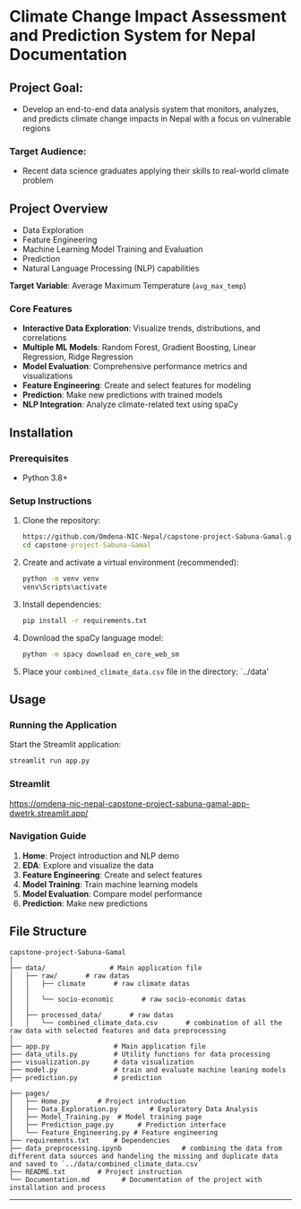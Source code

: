 # Climate Change Impact Assessment and Prediction System for Nepal Documentation

## Project Goal: 
- Develop an end-to-end data analysis system that monitors, analyzes, and predicts climate change impacts in Nepal with a focus on vulnerable regions
### Target Audience: 
- Recent data science graduates applying their skills to real-world climate problem
## Project Overview

- Data Exploration
- Feature Engineering
- Machine Learning Model Training and Evaluation
- Prediction
- Natural Language Processing (NLP) capabilities

**Target Variable**: Average Maximum Temperature (`avg_max_temp`)

### Core Features
- **Interactive Data Exploration**: Visualize trends, distributions, and correlations
- **Multiple ML Models**: Random Forest, Gradient Boosting, Linear Regression, Ridge Regression
- **Model Evaluation**: Comprehensive performance metrics and visualizations
- **Feature Engineering**: Create and select features for modeling
- **Prediction**: Make new predictions with trained models
- **NLP Integration**: Analyze climate-related text using spaCy



## Installation

### Prerequisites
- Python 3.8+

### Setup Instructions
1. Clone the repository:
   ```cmd
   https://github.com/Omdena-NIC-Nepal/capstone-project-Sabuna-Gamal.git
   cd capstone-project-Sabuna-Gamal
   ```

2. Create and activate a virtual environment (recommended):
   ```cmd
   python -m venv venv
   venv\Scripts\activate
   ```

3. Install dependencies:
   ```cmd
   pip install -r requirements.txt
   ```

4. Download the spaCy language model:
   ```cmd
   python -m spacy download en_core_web_sm
   ```

5. Place your `combined_climate_data.csv` file in the directory: `../data'

## Usage

### Running the Application
Start the Streamlit application:
```cmd
streamlit run app.py
```
### Streamlit
https://omdena-nic-nepal-capstone-project-sabuna-gamal-app-dwetrk.streamlit.app/



### Navigation Guide
1. **Home**: Project introduction and NLP demo
2. **EDA**: Explore and visualize the data
3. **Feature Engineering**: Create and select features
4. **Model Training**: Train machine learning models
5. **Model Evaluation**: Compare model performance
6. **Prediction**: Make new predictions

## File Structure

```
capstone-project-Sabuna-Gamal
│
├── data/                # Main application file
│   ├── raw/       # raw datas
│   │   ├── climate       # raw climate datas
│   │ 
│   │   └── socio-economic       # raw socio-economic datas
│   │       
│   ├── processed_data/       # raw datas
│   │   └── combined_climate_data.csv       # combination of all the raw data with selected features and data preprocessing
│   
├── app.py                # Main application file
├── data_utils.py         # Utility functions for data processing
├── visualization.py      # data visualization
├── model.py              # train and evaluate machine leaning models
├── prediction.py         # prediction

├── pages/
│   ├── Home.py       # Project introduction
│   ├── Data_Exploration.py        # Exploratory Data Analysis
│   ├── Model_Training.py  # Model training page
│   ├── Prediction_page.py      # Prediction interface
│   └── Feature_Engineering.py # Feature engineering
├── requirements.txt      # Dependencies
├── data_preprocessing.ipynb               # combining the data from different data sources and handeling the missing and duplicate data and saved to `../data/combined_climate_data.csv`
├── README.txt        # Project instruction
└── Documentation.md        # Documentation of the project with installation and process
```


---